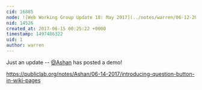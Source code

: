 ```yaml
---
cid: 16885
node: ![Web Working Group Update 18: May 2017](../notes/warren/06-12-2017/web-working-group-update-18-may-2017)
nid: 14526
created_at: 2017-06-15 00:25:22 +0000
timestamp: 1497486322
uid: 1
author: warren
---
```


Just an update -- [@Ashan](/profile/Ashan) has posted a demo!

https://publiclab.org/notes/Ashan/06-14-2017/introducing-question-button-in-wiki-pages